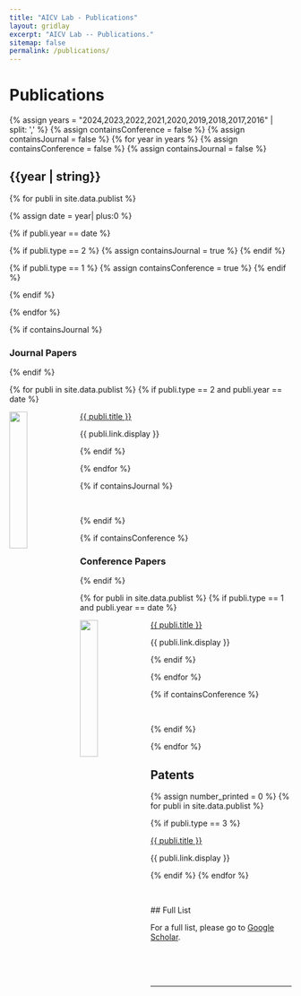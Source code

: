 ```yaml
---
title: "AICV Lab - Publications"
layout: gridlay
excerpt: "AICV Lab -- Publications."
sitemap: false
permalink: /publications/
---
```


# Publications

{% assign years = "2024,2023,2022,2021,2020,2019,2018,2017,2016" | split: ',' %}
{% assign containsConference = false %}
{% assign containsJournal = false %}
{% for year in years %}
{% assign containsConference = false %}
{% assign containsJournal = false %}
## {{year | string}}

{% for publi in site.data.publist %}

{% assign date = year| plus:0 %}


{% if publi.year == date  %}

{% if publi.type == 2 %}
{% assign containsJournal = true %}
{% endif %}

{% if publi.type == 1 %}
{% assign containsConference = true %}
{% endif %}

{% endif %}

{% endfor %}



{% if containsJournal %}
### Journal Papers
{% endif %}

{% for publi in site.data.publist %}
{% if publi.type == 2 and publi.year == date %}
<div class="row">

<div class="col-sm-12 clearfix">
<div class="row">
<img src="{{ site.url }}{{ site.baseurl }}/images/pubpic/{{ publi.image }}" class="img-responsive" width="25%" style="float: left" />
<p><a class="pub1" href="{{ publi.link.url }}">{{ publi.title }}</a></p>
<a class="pub2"> {{ publi.link.display }} </a>
</div>
</div>

{% endif %}

{% endfor %}

{% if containsJournal %}
<p> &nbsp; </p>
{% endif %}

{% if containsConference %}
### Conference Papers
{% endif %}

{% for publi in site.data.publist %}
{% if publi.type == 1 and publi.year == date %}
<div class="row">

<div class="col-sm-12 clearfix">
<div class="row">
<img src="{{ site.url }}{{ site.baseurl }}/images/pubpic/{{ publi.image }}" class="img-responsive" width="25%" style="float: left" />
<p><a class="pub1" href="{{ publi.link.url }}">{{ publi.title }}</a></p>
<a class="pub2"> {{ publi.link.display }} </a>
</div>
</div>

{% endif %}

{% endfor %}

{% if containsConference %}
<p> &nbsp; </p>
{% endif %}

{% endfor %}


## Patents

{% assign number_printed = 0 %}
{% for publi in site.data.publist %}

{% if publi.type == 3 %}

<div class="row">

<div class="col-sm-12 clearfix">
 <div class="row">
  <p><a class="pub1" href="{{ publi.link.url }}">{{ publi.title }}</a></p>
  <a class="pub2"> {{ publi.link.display }} </a>
 </div>
</div>

{% endif %}
{% endfor %}

<p> &nbsp; </p>

<div>
## Full List

For a full list, please go to <a class="regtext" href="https://scholar.google.com/citations?user=8ck0k_UAAAAJ&hl=en&authuser=1">Google Scholar</a>.
<br><br><br>

</div>

<p> &nbsp; </p>

---